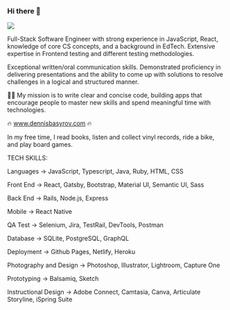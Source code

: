 ### Hi there 👋

![](https://komarev.com/ghpvc/?username=kastergarta&color=orange)

Full-Stack Software Engineer with strong experience in JavaScript, React, knowledge of core CS concepts, and a background in EdTech. Extensive expertise in Frontend testing and different testing methodologies.

Exceptional written/oral communication skills. Demonstrated proficiency in delivering presentations and the ability to come up with solutions to resolve challenges in a logical and structured manner.

🧑‍💻 My mission is to write clear and concise code, building apps that encourage people to master new skills and spend meaningful time with technologies.

🔥 www.dennisbasyrov.com 🔥

In my free time, I read books, listen and collect vinyl records, ride a bike, and play board games.

TECH SKILLS:

Languages → JavaScript, Typescript, Java, Ruby, HTML, CSS

Front End → React, Gatsby, Bootstrap, Material UI, Semantic UI, Sass

Back End → Rails, Node.js, Express

Mobile → React Native

QA Test → Selenium, Jira, TestRail, DevTools, Postman

Database → SQLite, PostgreSQL, GraphQL

Deployment → Github Pages, Netlify, Heroku

Photography and Design → Photoshop, Illustrator, Lightroom, Capture One

Prototyping → Balsamiq, Sketch

Instructional Design → Adobe Connect, Camtasia, Canva, Articulate Storyline, iSpring Suite
